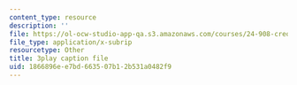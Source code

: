 ```yaml
---
content_type: resource
description: ''
file: https://ol-ocw-studio-app-qa.s3.amazonaws.com/courses/24-908-creole-languages-and-caribbean-identities-spring-2017/1866896ee7bd663507b12b531a0482f9_SRp9W3T_sHQ.srt
file_type: application/x-subrip
resourcetype: Other
title: 3play caption file
uid: 1866896e-e7bd-6635-07b1-2b531a0482f9
---
```

